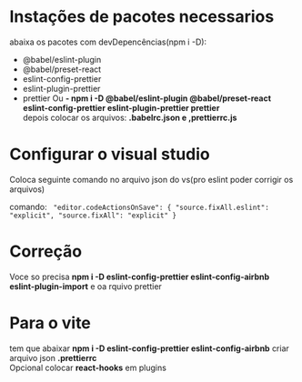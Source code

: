 # Instações de pacotes necessarios

abaixa os pacotes com devDepencências(npm i -D):
- @babel/eslint-plugin
- @babel/preset-react
- eslint-config-prettier
- eslint-plugin-prettier
- prettier
Ou <strong>- npm i -D @babel/eslint-plugin @babel/preset-react eslint-config-prettier eslint-plugin-prettier prettier</strong> <br>
depois colocar os arquivos: <strong>.babelrc.json e ,prettierrc.js </strong>

# Configurar o visual studio
Coloca seguinte comando no arquivo json do vs(pro eslint poder corrigir os arquivos)

comando: 
<code>
"editor.codeActionsOnSave": {
      "source.fixAll.eslint": "explicit",
      "source.fixAll": "explicit"
}
</code>

# Correção
Voce so precisa <strong> npm i -D eslint-config-prettier eslint-config-airbnb eslint-plugin-import</strong> e oa rquivo prettier

# Para o vite
tem que abaixar <strong>npm i -D eslint-config-prettier eslint-config-airbnb</strong> criar arquivo json <strong>.prettierrc</strong><br>
Opcional colocar <strong>react-hooks</strong> em plugins


